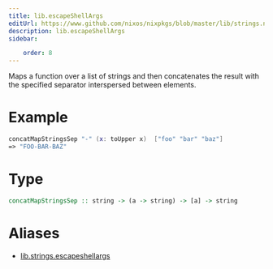 ```yaml
---
title: lib.escapeShellArgs
editUrl: https://www.github.com/nixos/nixpkgs/blob/master/lib/strings.nix#L167C5
description: lib.escapeShellArgs
sidebar:

    order: 8
---
```


Maps a function over a list of strings and then concatenates the
result with the specified separator interspersed between
elements.

# Example

```nix
concatMapStringsSep "-" (x: toUpper x)  ["foo" "bar" "baz"]
=> "FOO-BAR-BAZ"
```

# Type

```haskell
concatMapStringsSep :: string -> (a -> string) -> [a] -> string
```


# Aliases

- [lib.strings.escapeshellargs](/nix-doc-comments/reference/lib/strings/lib-strings-escapeshellargs)


